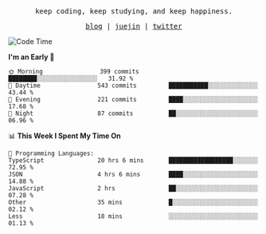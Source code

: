 <p align="center">
  <samp>
    <span>keep coding, keep studying, and keep happiness.</span>
  </samp>
</p>

<p align="center">
  <samp>
    <a href="https://deweyou.me">blog</a>  |
    <a href="https://juejin.cn/user/4309700183594366">juejin</a> |
    <a href="https://twitter.com/ouduidui">twitter</a>
  </samp>
</p>

<!--START_SECTION:waka-->
![Code Time](http://img.shields.io/badge/Code%20Time-5%2C070%20hrs%2031%20mins-blue)

**I'm an Early 🐤** 

```text
🌞 Morning                399 commits         ████████░░░░░░░░░░░░░░░░░   31.92 % 
🌆 Daytime                543 commits         ███████████░░░░░░░░░░░░░░   43.44 % 
🌃 Evening                221 commits         ████░░░░░░░░░░░░░░░░░░░░░   17.68 % 
🌙 Night                  87 commits          ██░░░░░░░░░░░░░░░░░░░░░░░   06.96 % 
```


📊 **This Week I Spent My Time On** 

```text
💬 Programming Languages: 
TypeScript               20 hrs 6 mins       ██████████████████░░░░░░░   72.95 % 
JSON                     4 hrs 6 mins        ████░░░░░░░░░░░░░░░░░░░░░   14.88 % 
JavaScript               2 hrs               ██░░░░░░░░░░░░░░░░░░░░░░░   07.28 % 
Other                    35 mins             █░░░░░░░░░░░░░░░░░░░░░░░░   02.12 % 
Less                     18 mins             ░░░░░░░░░░░░░░░░░░░░░░░░░   01.13 % 
```


<!--END_SECTION:waka-->
